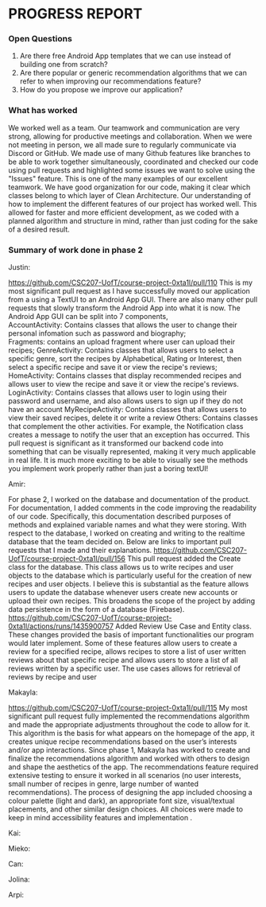 # PROGRESS REPORT
### Open Questions ###
1) Are there free Android App templates that we can use instead of building one from scratch?
2) Are there popular or generic recommendation algorithms that we can refer to when improving our recommendations feature?
3) How do you propose we improve our application?


### What has worked ### 
We worked well as a team. Our teamwork and communication are very strong, allowing for productive meetings and collaboration. When we were not meeting in person, we all made sure to regularly communicate via Discord or GitHub. We made use of many Github features like branches to be able to work together simultaneously, coordinated and checked our code using pull requests and highlighted some issues we want to solve using the "Issues" feature. This is one of the many examples of our excellent teamwork.
We have good organization for our code, making it clear which classes belong to which layer of Clean Architecture.
Our understanding of how to implement the different features of our project has worked well. This allowed for faster and more efficient development, as we coded with a planned algorithm and structure in mind, rather than just coding for the sake of a desired result.

### Summary of work done in phase 2 ###

Justin: 

https://github.com/CSC207-UofT/course-project-0xta1l/pull/110
This is my most significant pull request as I have successfully moved our application from a using a TextUI to an Android App GUI. There are also many other pull requests that slowly transform the Android App into what it is now. 
The Android App GUI can be split into 7 components,  
AccountActivity: Contains classes that allows the user to change their personal infomation such as password and biography;  
Fragments: contains an upload fragment where user can upload their recipes; 
GenreActivity: Contains classes that allows users to select a specific genre, sort the recipes by Alphabetical, Rating or Interest, then select a specific recipe and save it or view the recipe's reviews; 
HomeActivity: Contains classes that display recommended recipes and allows user to view the recipe and save it or view the recipe's reviews. 
LoginActivity: Contains classes that allows user to login using their password and username, and also allows users to sign up if they do not have an account 
MyRecipeActivity: Contains classes that allows users to view their saved recipes, delete it or write a review
Others: Contains classes that complement the other activities. For example, the Notification class creates a message to notify the user that an exception has occurred. 
This pull request is significant as it transformed our backend code into something that can be visually represented, making it very much applicable in real life. It is much more exciting to be able to visually see the methods you implement work properly rather than just a boring textUI!

Amir:

For phase 2, I worked on the database and documentation of the product. For documentation, I added comments in the code improving the readability of our code. Specifically, this documentation described purposes of methods and explained variable names and what they were storing. With respect to the database, I worked on creating and writing to the realtime database that the team decided on. Below are links to important pull requests that I made and their explanations.
https://github.com/CSC207-UofT/course-project-0xta1l/pull/156
This pull request added the Create class for the database. This class allows us to write recipes and user objects to the database which is particularly useful for the creation of new recipes and user objects. I believe this is substantial as the feature allows users to update the database whenever users create new accounts or upload their own recipes. This broadens the scope of the project by adding data persistence in the form of a database (Firebase).
https://github.com/CSC207-UofT/course-project-0xta1l/actions/runs/1435900757 
Added Review Use Case and Entity class. These changes provided the basis of important functionalities our program would later implement. Some of these features allow users to create a review for a specified recipe, allows recipes to store a list of user written reviews about that specific recipe and allows users to store a list of all reviews written by a specific user. The use cases allows for retrieval of reviews by recipe and user

Makayla:

https://github.com/CSC207-UofT/course-project-0xta1l/pull/115 
My most significant pull request fully implemented the recommendations algorithm and made the appropriate adjustments throughout the code to allow for it.  This algorithm is the basis for what appears on the homepage of the app, it creates unique recipe recommendations based on the user’s interests and/or app interactions. 
Since phase 1, Makayla has worked to create and finalize the recommendations algorithm and worked with others to design and shape the aesthetics of the app. The recommendations feature required extensive testing to ensure it worked in all scenarios (no user interests, small number of recipes in genre, large number of wanted recommendations). The process of designing the app included choosing a colour palette (light and dark), an appropriate font size, visual/textual placements, and other similar design choices. All choices were made to keep in mind accessibility features and implementation .

Kai:

Mieko:

Can: 

Jolina:

Arpi:



